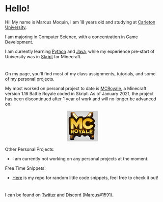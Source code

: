# Hello!
Hi! My name is Marcus Moquin, I am 18 years old and studying at [Carleton University](https://carleton.ca/). 

I am majoring in Computer Science, with a concentration in Game Development.

I am currently learning [Python](https://www.python.org/) and [Java](https://www.java.com/en/), while my experience pre-start of University was in [Skript](https://github.com/SkriptLang/Skript) for Minecraft.
#

On my page, you'll find most of my class assignments, tutorials, and some of my personal projects.

My most worked on personal project to date is [MCRoyale](https://twitter.com/MCRoyaleNetwork), a Minecraft version 1.16 Battle Royale coded in Skript. As of January 2021, the project has been discontinued after 1 year of work and will no longer be advanced on.

<p align="center">
  <img width="100" src="https://github.com/MrcsM/MrcsM/blob/main/NotComplete.png?raw=true">
</p>

Other Personal Projects:
 - I am currently not working on any personal projects at the moment.


Free Time Snippets:
 - [Here](https://github.com/MrcsM/Code-Snippets) is my repo for random little code snippets, feel free to check it out!
#

I can be found on [Twitter](https://twitter.com/MrcsTwitt) and Discord (Marcus#1591).
#
